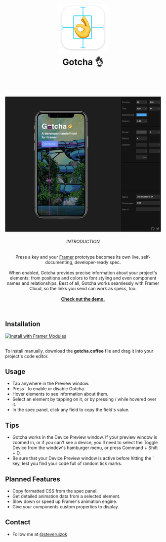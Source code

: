 <h1 align="center">
  <img src="icon.png" width="160"><br>
  Gotcha 👌<br>
  <br>
</h1>
<br>
<p align="center">  
	<a href="https://framer.cloud/OPNdS"><img src="splash.jpg" width="800"></a>
	<br>
	<h6 align="center">INTRODUCTION</h6>
	<p align="center" width="800">
	  	Press a key and your <a href="http://framer.com">Framer</a> prototype becomes its own live, self-documenting, developer-ready spec.<br><br>When enabled, Gotcha provides precise information about your project's elements: from positions and colors to font styling and even component names and relationships. Best of all, Gotcha works seamlessly with Framer Cloud, so the links you send can work as specs, too.<br><br><a href="https://framer.cloud/OPNdS"><b>Check out the demo.</b></a>
	</p>
</p>
<br>

## Installation

<a href='https://open.framermodules.com/Gotcha'>
    <img alt='Install with Framer Modules'
    src='https://www.framermodules.com/assets/badge@2x.png' width='160' height='40' />
</a>
<br>
<br>

To install manually, download the **gotcha.coffee** file and drag it into your project's code editor.

## Usage

- Tap anywhere in the Preview window.
- Press ` to enable or disable Gotcha.
- Hover elements to see information about them.
- Select an element by tapping on it, or by pressing / while hovered over it.
- In the spec panel, click any field to copy the field's value.

## Tips

- Gotcha works in the Device Preview window. If your preview window is zoomed in, or if you can't see a device, you'll need to select the Toggle Device from the window's hamburger menu, or press Command + Shift + D.
- Be sure that your Device Preview window is active before hitting the ` key, lest you find your code full of random tick marks.

## Planned Features

- Copy formatted CSS from the spec panel.
- Get detailed animation data from a selected element.
- Slow down or speed up Framer's animation engine.
- Give your components custom properties to display.

## Contact

- Follow me at <a href="https://twitter.com/steveruizok">@steveruizok</a>